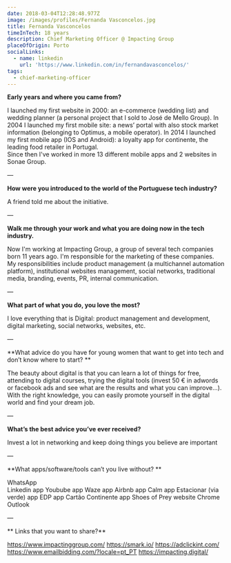 ```yaml
---
date: 2018-03-04T12:28:48.977Z
image: /images/profiles/Fernanda Vasconcelos.jpg
title: Fernanda Vasconcelos
timeInTech: 18 years
description: Chief Marketing Officer @ Impacting Group
placeOfOrigin: Porto
socialLinks:
  - name: linkedin
    url: 'https://www.linkedin.com/in/fernandavasconcelos/'
tags:
  - chief-marketing-officer
---
```

**Early years and where you came from?**

I launched my first website in 2000: an e-commerce (wedding list) and wedding planner (a personal project that I sold to José de Mello Group).
In 2004 I launched my first mobile site: a news’ portal with also stock market information (belonging to Optimus, a mobile operator).
In 2014 I launched my first mobile app (IOS and Android): a loyalty app for continente, the leading food retailer in Portugal.  
Since then I've worked in more 13 different mobile apps and 2 websites in Sonae Group.

—

**How were you introduced to the world of the Portuguese tech industry?**

A friend told me about the initiative. 

—

**Walk me through your work and what you are doing now in the tech industry.**

Now I'm working at Impacting Group, a group of several tech companies born 11 years ago. I'm responsible for the marketing of these companies. My responsibilities include product management (a multichannel automation platform), institutional websites management, social networks, traditional media, branding, events, PR, internal communication.

—

**What part of what you do, you love the most?**

I love everything that is Digital: product management and development, digital marketing, social networks, websites, etc.

—

**What advice do you have for young women that want to get into tech and don’t know where to start?
**

The beauty about digital is that you can learn a lot of things for free, attending to digital courses, trying the digital tools (invest 50 € in adwords or facebook ads and see what are the results and  what you can improve...). With the right knowledge, you can easily promote yourself in the digital world and find your dream job.

—


**What’s the best advice you’ve ever received?**

Invest a lot in networking and keep doing things you believe are important


—

**What apps/software/tools can’t you live without?
**

WhatsApp  
Linkedin app
Youbube app
Waze app
Airbnb app
Calm app
Estacionar (via verde) app
EDP app
Cartão Continente app
Shoes of Prey website
Chrome
Outlook

—

**
Links that you want to share?**

https://www.impactinggroup.com/
https://smark.io/
https://adclickint.com/
https://www.emailbidding.com/?locale=pt_PT
https://impacting.digital/

